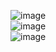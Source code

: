 ![image](https://user-images.githubusercontent.com/67637716/222385749-0c103c14-0c5b-4582-8170-1ca935334c93.png)  
![image](https://user-images.githubusercontent.com/67637716/222385819-f5a997f3-0426-410e-816b-0577ae8e4f64.png)  
![image](https://user-images.githubusercontent.com/67637716/222385885-cf746e2c-630c-4391-80ee-1966c1ef11e2.png)  



